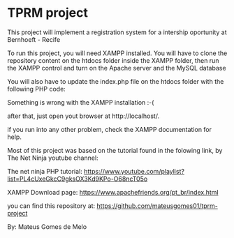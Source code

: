 # TPRM project
 This project will implement a registration system for a intership oportunity at Bernhoeft - Recife
 
 To run this project, you will need XAMPP installed. You will have to clone the repository content on the htdocs folder inside the XAMPP folder, then run the XAMPP control and turn on the Apache server and the MySQL database

 You will also have to update the index.php file on the htdocs folder with the following PHP code:

 <?php
	if (!empty($_SERVER['HTTPS']) && ('on' == $_SERVER['HTTPS'])) {
		$uri = 'https://';
	} else {
		$uri = 'http://';
	}
	$uri .= $_SERVER['HTTP_HOST'];
	header('Location: '.$uri.'/tprm-project/pages/register.php');
	exit;
 ?>
 Something is wrong with the XAMPP installation :-(

 after that, just open yout browser at http://localhost/.

 if you run into any other problem, check the XAMPP documentation for help.
 
 Most of this project was based on the tutorial found in the folowing link, by The Net Ninja youtube channel:
 
 The net ninja PHP tutorial: 
 https://www.youtube.com/playlist?list=PL4cUxeGkcC9gksOX3Kd9KPo-O68ncT05o

 XAMPP Download page:
 https://www.apachefriends.org/pt_br/index.html

 you can find this repository at:
 https://github.com/mateusgomes01/tprm-project

 By: Mateus Gomes de Melo